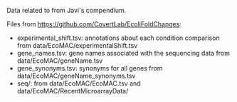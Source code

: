 Data related to from Javi's compendium.

Files from https://github.com/CovertLab/EcoliFoldChanges:
- experimental_shift.tsv: annotations about each condition comparison from data/EcoMAC/experimentalShift.tsv
- gene_names.tsv: gene names associated with the sequencing data from data/EcoMAC/geneName.tsv
- gene_synonyms.tsv: synonyms for all genes from data/EcoMAC/geneName_synonyms.tsv
- seq/: from data/EcoMAC/EcoMAC.tsv and data/EcoMAC/RecentMicroarrayData/
